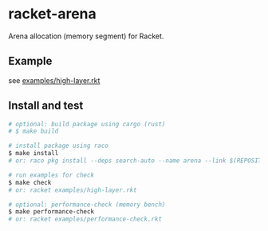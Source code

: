 # racket-arena

Arena allocation (memory segment) for Racket.

## Example

see [examples/high-layer.rkt](https://github.com/funatsufumiya/racket-arena/blob/main/examples/high-layer.rkt)

## Install and test

```bash
# optional: build package using cargo (rust)
# $ make build 

# install package using raco
$ make install
# or: raco pkg install --deps search-auto --name arena --link $(REPOSITORY_PATH)

# run examples for check
$ make check
# or: racket examples/high-layer.rkt

# optional: performance-check (memory bench)
$ make performance-check
# or: racket examples/performance-check.rkt
```
